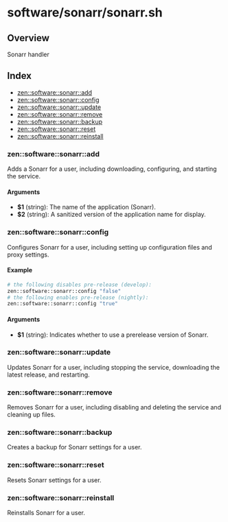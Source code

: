 # software/sonarr/sonarr.sh

## Overview

Sonarr handler

## Index

* [zen::software::sonarr::add](#zensoftwaresonarradd)
* [zen::software::sonarr::config](#zensoftwaresonarrconfig)
* [zen::software::sonarr::update](#zensoftwaresonarrupdate)
* [zen::software::sonarr::remove](#zensoftwaresonarrremove)
* [zen::software::sonarr::backup](#zensoftwaresonarrbackup)
* [zen::software::sonarr::reset](#zensoftwaresonarrreset)
* [zen::software::sonarr::reinstall](#zensoftwaresonarrreinstall)

### zen::software::sonarr::add

Adds a Sonarr for a user, including downloading, configuring, and starting the service.

#### Arguments

* **$1** (string): The name of the application (Sonarr).
* **$2** (string): A sanitized version of the application name for display.

### zen::software::sonarr::config

Configures Sonarr for a user, including setting up configuration files and proxy settings.

#### Example

```bash
# the following disables pre-release (develop):
zen::software::sonarr::config "false"
# the following enables pre-release (nightly):
zen::software::sonarr::config "true"
```

#### Arguments

* **$1** (string): Indicates whether to use a prerelease version of Sonarr.

### zen::software::sonarr::update

Updates Sonarr for a user, including stopping the service, downloading the latest release, and restarting.

### zen::software::sonarr::remove

Removes Sonarr for a user, including disabling and deleting the service and cleaning up files.

### zen::software::sonarr::backup

Creates a backup for Sonarr settings for a user.

### zen::software::sonarr::reset

Resets Sonarr settings for a user.

### zen::software::sonarr::reinstall

Reinstalls Sonarr for a user.


